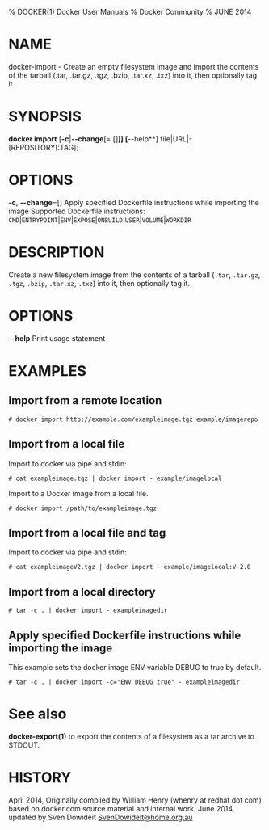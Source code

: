 % DOCKER(1) Docker User Manuals
% Docker Community
% JUNE 2014
# NAME
docker-import - Create an empty filesystem image and import the contents of the tarball (.tar, .tar.gz, .tgz, .bzip, .tar.xz, .txz) into it, then optionally tag it.

# SYNOPSIS
**docker import**
[**-c**|**--change**[= []**]]
[**--help**]
file|URL|- [REPOSITORY[:TAG]]

# OPTIONS
**-c**, **--change**=[]
   Apply specified Dockerfile instructions while importing the image
   Supported Dockerfile instructions: `CMD`|`ENTRYPOINT`|`ENV`|`EXPOSE`|`ONBUILD`|`USER`|`VOLUME`|`WORKDIR`

# DESCRIPTION
Create a new filesystem image from the contents of a tarball (`.tar`,
`.tar.gz`, `.tgz`, `.bzip`, `.tar.xz`, `.txz`) into it, then optionally tag it.

# OPTIONS
**--help**
  Print usage statement

# EXAMPLES

## Import from a remote location

    # docker import http://example.com/exampleimage.tgz example/imagerepo

## Import from a local file

Import to docker via pipe and stdin:

    # cat exampleimage.tgz | docker import - example/imagelocal

Import to a Docker image from a local file.

    # docker import /path/to/exampleimage.tgz 


## Import from a local file and tag

Import to docker via pipe and stdin:

    # cat exampleimageV2.tgz | docker import - example/imagelocal:V-2.0

## Import from a local directory

    # tar -c . | docker import - exampleimagedir

## Apply specified Dockerfile instructions while importing the image
This example sets the docker image ENV variable DEBUG to true by default.

    # tar -c . | docker import -c="ENV DEBUG true" - exampleimagedir

# See also
**docker-export(1)** to export the contents of a filesystem as a tar archive to STDOUT.

# HISTORY
April 2014, Originally compiled by William Henry (whenry at redhat dot com)
based on docker.com source material and internal work.
June 2014, updated by Sven Dowideit <SvenDowideit@home.org.au>
